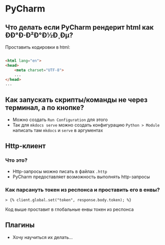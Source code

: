 # PyCharm

## Что делать если PyCharm рендерит html как ÐÐ°Ð·Ð²Ð°Ð½Ð¸Ðµ?

Проставить кодировки в html:

```html

<html lang="en">
<head>
    <meta charset="UTF-8">
    ...
</head>
...
```

## Как запускать скрипты/команды не через терминал, а по кнопке?

- Можно создать `Run Configuration` для этого
- Так для `mkdocs serve` можно создать конфигурацию `Python > Module` написать там `mkdocs` и `serve` в аргументах

## Http-клиент

### Что это?

- Http-запросы можно писать в файлах `.http`
- PyCharm предоставляет возможность выполнять http-запросы

### Как парсануть токен из респонса и проставить его в енвы?

```http
> {% client.global.set("token", response.body.token); %}
```

Код выше проставит в глобальные енвы токен из респонса

## Плагины

- Хочу научиться их делать...